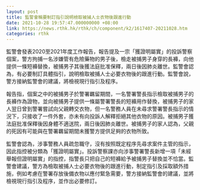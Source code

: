 ```yaml
---
layout: post
title: 監警會稱要制訂指引說明檢取被捕人士衣物後跟進行動
date: 2021-10-28 19:57:47.000000000 +08:00
link: https://news.rthk.hk/rthk/ch/component/k2/1617407-20211028.htm
categories: rthk
---
```


監警會發表2020至2021年度工作報告，報告提及一宗「獲證明屬實」的投訴警察個案，警方拘捕一名涉嫌管有危險藥物的男子後，檢走被捕男子身穿的長褲，向他提供一條短褲替換，被捕男子其後獲法庭批准保釋，兩日後因肺炎離世。監警會認為，有必要制訂具體指引，說明檢取被捕人士必要衣物後的跟進行動。監警會說，警方接納監警會的建議，將檢視現行指引及程序。

報告指，個案之中的被捕男子於警署羈留期間，一名警署警長指示檢取被捕男子的長褲作為證物，並向被捕男子提供一條屬警署警長的短褲用作替換，被捕男子的家人翌日曾到警署嘗試向父親轉交衣物，但一名警務人員在未尋求警署警長指示的情況下，只接收了一件外套，亦未有向投訴人解釋拒絕其他衣物的原因。被捕男子獲法庭批准保釋後因身體不適送院，兩日後因肺炎離世。被捕男子的家人認為，父親的死因有可能與在警署羈留期間未獲警方提供足夠的衣物所致。

監警會認為，涉事警務人員疏忽職守，沒有按照既定程序先尋求案件主管的指示，因此指控被分類為「獲證明屬實」。投訴警察課亦向涉事警署警長新增一項「未經舉報但證明屬實」的指控，指警長只把自己的短褲給予被捕男子替換並不恰當。監警會建議，警方為檢取被捕人士必要衣物後的跟進行動，制定指引及採取額外措施，例如考慮在警署存放後備衣物以應付緊急需要，警方接納監警會的建議，並將檢視現行指引及程序，並作出必要修訂。
